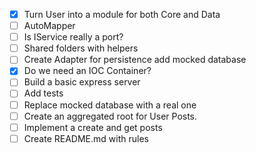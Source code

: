 - [x] Turn User into a module for both Core and Data
- [ ] AutoMapper
- [ ] Is IService really a port?
- [ ] Shared folders with helpers
- [ ] Create Adapter for persistence add mocked database
- [x] Do we need an IOC Container?
- [ ] Build a basic express server
- [ ] Add tests
- [ ] Replace mocked database with a real one
- [ ] Create an aggregated root for User Posts.
- [ ] Implement a create and get posts
- [ ] Create README.md with rules
